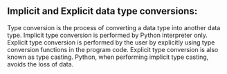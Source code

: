  Implicit and Explicit data type conversions:
 --------------------------------------------------------------------------------------------------------------------------
Type conversion is the process of converting a data type into another data type.
Implicit type conversion is performed by Python interpreter only.
Explicit type conversion is performed by the user by explicitly using type conversion functions in the program code.
Explicit type conversion is also known as type casting.
Python, when performing implicit type casting, avoids the loss of data.

